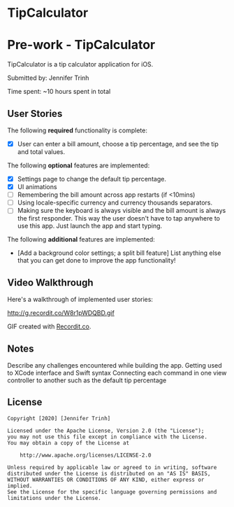 # TipCalculator
# Pre-work - TipCalculator

TipCalculator is a tip calculator application for iOS.

Submitted by: Jennifer Trinh

Time spent: ~10 hours spent in total

## User Stories

The following **required** functionality is complete:

* [x] User can enter a bill amount, choose a tip percentage, and see the tip and total values.

The following **optional** features are implemented:
* [x] Settings page to change the default tip percentage.
* [x] UI animations
* [ ] Remembering the bill amount across app restarts (if <10mins)
* [ ] Using locale-specific currency and currency thousands separators.
* [ ] Making sure the keyboard is always visible and the bill amount is always the first responder. This way the user doesn't have to tap anywhere to use this app. Just launch the app and start typing.

The following **additional** features are implemented:

- [Add a background color settings; a split bill feature] List anything else that you can get done to improve the app functionality!

## Video Walkthrough 

Here's a walkthrough of implemented user stories:

http://g.recordit.co/W8r1pWDQBD.gif


GIF created with [Recordit.co](http://www.recordit.co).

## Notes

Describe any challenges encountered while building the app.
Getting used to XCode interface and Swift syntax
Connecting each command in one view controller to another such as the default tip percentage 

## License

    Copyright [2020] [Jennifer Trinh]

    Licensed under the Apache License, Version 2.0 (the "License");
    you may not use this file except in compliance with the License.
    You may obtain a copy of the License at

        http://www.apache.org/licenses/LICENSE-2.0

    Unless required by applicable law or agreed to in writing, software
    distributed under the License is distributed on an "AS IS" BASIS,
    WITHOUT WARRANTIES OR CONDITIONS OF ANY KIND, either express or implied.
    See the License for the specific language governing permissions and
    limitations under the License.
